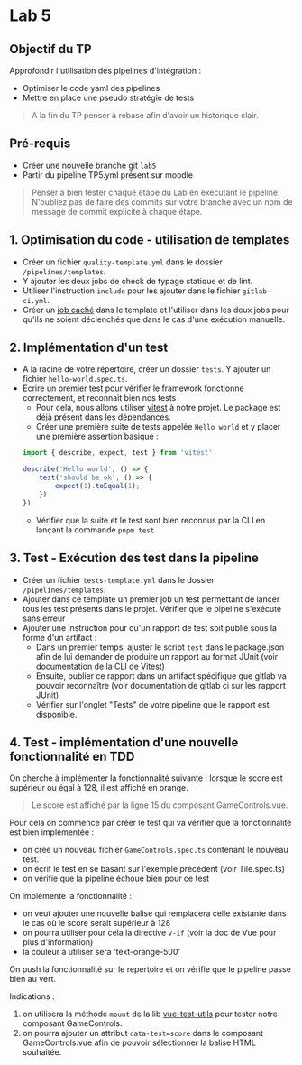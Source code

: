 # Lab 5

## Objectif du TP

Approfondir l'utilisation des pipelines d'intégration :
- Optimiser le code yaml des pipelines 
- Mettre en place une pseudo stratégie de tests

> A la fin du TP penser à rebase afin d'avoir un historique clair.

## Pré-requis
- Créer une nouvelle branche git `lab5`
- Partir du pipeline TP5.yml présent sur moodle

> Penser à bien tester chaque étape du Lab en exécutant le pipeline. N'oubliez pas de faire des commits sur votre branche avec un nom de message de commit explicite à chaque étape.

## 1. Optimisation du code - utilisation de templates

- Créer un fichier `quality-template.yml` dans le dossier `/pipelines/templates`. 
- Y ajouter les deux jobs de check de typage statique et de lint.
- Utiliser l'instruction `include` pour les ajouter dans le fichier `gitlab-ci.yml`.
- Créer un [job caché](https://docs.gitlab.com/ee/ci/jobs/#hide-jobs) dans le template et l'utiliser dans les deux jobs pour qu'ils ne soient déclenchés que dans le cas d'une exécution manuelle.

## 2. Implémentation d'un test
- A la racine de votre répertoire, créer un dossier `tests`. Y ajouter un fichier `hello-world.spec.ts`.
- Ecrire un premier test pour vérifier le framework fonctionne correctement, et reconnait bien nos tests
    - Pour cela, nous allons utiliser [vitest](https://vitest.dev/) à notre projet. Le package est déjà présent dans les dépendances.
    - Créer une première suite de tests appelée `Hello world` et y placer une première assertion basique : 
    ```ts
    import { describe, expect, test } from 'vitest'

    describe('Hello world', () => {
        test('should be ok', () => {
            expect(1).toEqual(1);
        })
    })
    ```
    - Vérifier que la suite et le test sont bien reconnus par la CLI en lançant la commande `pnpm test`


## 3. Test - Exécution des test dans la pipeline

- Créer un fichier `tests-template.yml` dans le dossier `/pipelines/templates`. 
- Ajouter dans ce template un premier job un test permettant de lancer tous les test présents dans le projet. Vérifier que le pipeline s'exécute sans erreur
- Ajouter une instruction pour qu'un rapport de test soit publié sous la forme d'un artifact : 
    - Dans un premier temps, ajuster le script `test` dans le package.json afin de lui demander de produire un rapport au format JUnit (voir documentation de la CLI de Vitest)
    - Ensuite, publier ce rapport dans un artifact spécifique que gitlab va pouvoir reconnaître (voir documentation de gitlab ci sur les rapport JUnit)
    - Vérifier sur l'onglet "Tests" de votre pipeline que le rapport est disponible.


## 4. Test - implémentation d'une nouvelle fonctionnalité en TDD
On cherche à implémenter la fonctionnalité suivante : lorsque le score est supérieur ou égal à 128, il est affiché en orange.

> Le score est affiché par la ligne 15 du composant GameControls.vue. 

Pour cela on commence par créer le test qui va vérifier que la fonctionnalité est bien implémentée : 
- on créé un nouveau fichier `GameControls.spec.ts` contenant le nouveau test.
- on écrit le test en se basant sur l'exemple précédent (voir Tile.spec.ts)
- on vérifie que la pipeline échoue bien pour ce test

On implémente la fonctionnalité : 
- on veut ajouter une nouvelle balise qui remplacera celle existante dans le cas où le score serait supérieur à 128
- on pourra utiliser pour cela la directive `v-if` (voir la doc de Vue pour plus d'information)
- la couleur à utiliser sera 'text-orange-500'

On push la fonctionnalité sur le repertoire et on vérifie que le pipeline passe bien au vert.

Indications :
1. on utilisera la méthode `mount` de la lib [vue-test-utils](https://test-utils.vuejs.org/) pour tester notre composant GameControls.
2. on pourra ajouter un attribut `data-test=score` dans le composant GameControls.vue afin de pouvoir sélectionner la balise HTML souhaitée.
